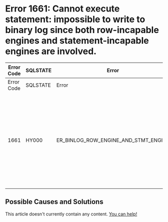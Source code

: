 
# Error 1661: Cannot execute statement: impossible to write to binary log since both row-incapable engines and statement-incapable engines are involved.


| Error Code | SQLSTATE | Error | Description |
| --- | --- | --- | --- |
| Error Code | SQLSTATE | Error | Description |
| 1661 | HY000 | ER_BINLOG_ROW_ENGINE_AND_STMT_ENGINE | Cannot execute statement: impossible to write to binary log since both row-incapable engines and statement-incapable engines are involved. |




## Possible Causes and Solutions


This article doesn't currently contain any content. [You can help!](/kb/en/writing-and-editing-knowledge-base-articles/)

